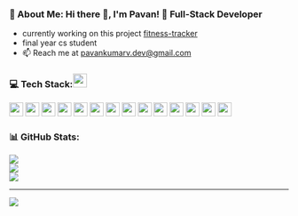 ### 💫 About Me: Hi there 👋, I'm Pavan! 🌟 Full-Stack Developer
- currently working on this project [fitness-tracker](github.com/pavank-v/fitness-tracker)
- final year cs student
- 📫 Reach me at [pavankumarv.dev@gmail.com](mailto:pavankumarv.dev@gmail.com) 


### 💻 Tech Stack:<img src="https://img.shields.io/badge/python-3670A0?style=for-the-badge&logo=python&logoColor=ffdd54" height="25"> 
<img src="https://img.shields.io/badge/javascript-%23323330.svg?style=for-the-badge&logo=javascript&logoColor=%23F7DF1E" height="25"> 
<img src="https://img.shields.io/badge/go-%2300ADD8.svg?style=for-the-badge&logo=go&logoColor=white" height="25"> 
<img src="https://img.shields.io/badge/c-%2300599C.svg?style=for-the-badge&logo=c&logoColor=white" height="25">  
<img src="https://img.shields.io/badge/bash_script-%23121011.svg?style=for-the-badge&logo=gnu-bash&logoColor=white" height="25"> 
<img src="https://img.shields.io/badge/react-%2320232a.svg?style=for-the-badge&logo=react&logoColor=%2361DAFB" height="25"> 
<img src="https://img.shields.io/badge/threejs-black?style=for-the-badge&logo=three.js&logoColor=white" height="25"> 
<img src="https://img.shields.io/badge/tailwindcss-%2338B2AC.svg?style=for-the-badge&logo=tailwind-css&logoColor=white" height="25"> 
<img src="https://img.shields.io/badge/css3-%231572B6.svg?style=for-the-badge&logo=css3&logoColor=white" height="25"> 
<img src="https://img.shields.io/badge/html5-%23E34F26.svg?style=for-the-badge&logo=html5&logoColor=white" height="25">
<img src="https://img.shields.io/badge/django-%23092E20.svg?style=for-the-badge&logo=django&logoColor=white" height="25"> 
<img src="https://img.shields.io/badge/DJANGO-REST-ff1709?style=for-the-badge&logo=django&logoColor=white&color=ff1709&labelColor=gray" height="25">
<img src="https://img.shields.io/badge/postgres-%23316192.svg?style=for-the-badge&logo=postgresql&logoColor=white" height="25"> 
<img src="https://img.shields.io/badge/mysql-4479A1.svg?style=for-the-badge&logo=mysql&logoColor=white" height="25"> 
<img src="https://img.shields.io/badge/Sqlite-52B0E7?style=for-the-badge&logo=Sqlite&logoColor=white" height="25">

### 📊 GitHub Stats:
![](https://github-readme-stats.vercel.app/api?username=pavank-v&theme=dark&hide_border=false&include_all_commits=false&count_private=true)<br/>
![](https://github-readme-streak-stats.herokuapp.com/?user=pavank-v&theme=dark&hide_border=false)<br/>
![](https://github-readme-stats.vercel.app/api/top-langs/?username=pavank-v&theme=dark&hide_border=false&include_all_commits=false&count_private=true&layout=compact)

---
[![](https://visitcount.itsvg.in/api?id=pavank-v&icon=6&color=1)](https://visitcount.itsvg.in)

<!-- Proudly created with GPRM ( https://gprm.itsvg.in ) -->
